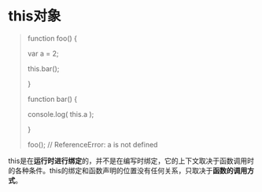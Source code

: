 # this对象

>function foo()	{
>
>	var	a	=	2;
>		
>	this.bar();
>	
>}
>
>function	bar()	{
>
>	console.log(	this.a	);
>	
>}
>
>foo();	//	ReferenceError:	a	is	not	defined


this是在**运行时进行绑定**的，并不是在编写时绑定，它的上下文取决于函数调用时的各种条件。this的绑定和函数声明的位置没有任何关系，只取决于**函数的调用方式**。